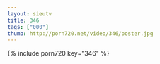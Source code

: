 ```yaml
--- 
layout: sieutv
title: 346
tags: ["000"]
thumb: http://porn720.net/video/346/poster.jpg
---
```

{% include porn720 key="346" %} 
